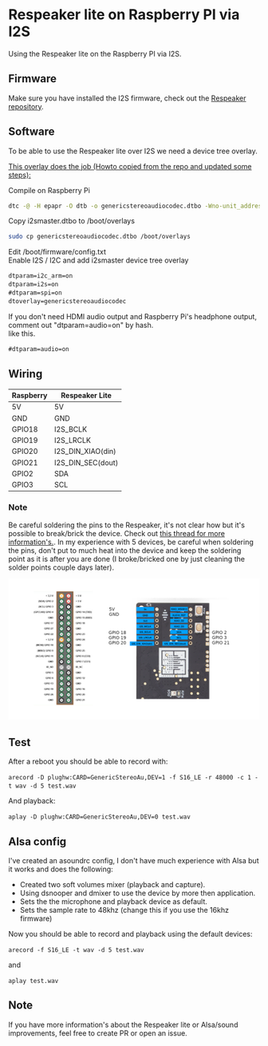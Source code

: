 # Respeaker lite on Raspberry PI via I2S

Using the Respeaker lite on the Raspberry PI via I2S.


## Firmware
Make sure you have installed the I2S firmware, check out the [Respeaker repository](https://github.com/respeaker/ReSpeaker_Lite).


## Software
To be able to use the Respeaker lite over I2S we need a device tree overlay.


[This overlay does the job (Howto copied from the repo and updated some steps):](https://github.com/AkiyukiOkayasu/RaspberryPi_I2S_Slave?tab=readme-ov-file)

Compile on Raspberry Pi  
```bash
dtc -@ -H epapr -O dtb -o genericstereoaudiocodec.dtbo -Wno-unit_address_vs_reg genericstereoaudiocodec.dts
```

Copy i2smaster.dtbo to /boot/overlays  
```bash
sudo cp genericstereoaudiocodec.dtbo /boot/overlays
```

Edit /boot/firmware/config.txt  
Enable I2S / I2C and add i2smaster device tree overlay  
```/boot/firmware/config.txt   # Uncomment some or all of these to enable the optional hardware interface
dtparam=i2c_arm=on
dtparam=i2s=on
#dtparam=spi=on
dtoverlay=genericstereoaudiocodec
```

If you don't need HDMI audio output and Raspberry Pi's headphone output, comment out "dtparam=audio=on" by hash.  
like this.  
```/boot/firmware/config.txt
#dtparam=audio=on
```

## Wiring

| Raspberry | Respeaker Lite    |
|-----------|-------------------|
| 5V        | 5V                |
| GND       | GND               |
| GPIO18    | I2S_BCLK          |
| GPIO19    | I2S_LRCLK         |
| GPIO20    | I2S_DIN_XIAO(din) |
| GPIO21    | I2S_DIN_SEC(dout) |
| GPIO2     | SDA               |
| GPIO3     | SCL               |


### Note
Be careful soldering the pins to the Respeaker, it's not clear how but it's possible to break/brick the device. 
Check out [this thread for more information's.](https://forum.seeedstudio.com/t/3-broken-and-unusable-respeaker-lite/291165).
In my experience with 5 devices, be careful when soldering the pins, don't put to much heat into the device and keep the soldering point as it is after you are done (I broke/bricked one by just cleaning the solder points couple days later).


![Respeaker-Raspberry](images/Respeaker_Raspi.png?raw=true)



## Test
After a reboot you should be able to record with:

`arecord -D plughw:CARD=GenericStereoAu,DEV=1 -f S16_LE -r 48000 -c 1 -t wav -d 5 test.wav` 

And playback:

`aplay -D plughw:CARD=GenericStereoAu,DEV=0 test.wav`

## Alsa config

I've created an asoundrc config, I don't have much experience with Alsa but it works and does the following:

- Created two soft volumes mixer (playback and capture).
- Using dsnooper and dmixer to use the device by more then application. 
- Sets the the microphone and playback device as default.
- Sets the sample rate to 48khz (change this if you use the 16khz firmware)

Now you should be able to record and playback using the default devices:

`arecord -f S16_LE -t wav -d 5 test.wav` 

and 

`aplay test.wav`




## Note
If you have more information's about the Respeaker lite or Alsa/sound improvements, feel free to create PR or open an issue.


